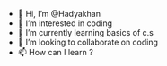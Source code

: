 - 👋 Hi, I’m @Hadyakhan
- 👀 I’m interested in coding
- 🌱 I’m currently learning basics of c.s
- 💞️ I’m looking to collaborate on coding
- 📫 How can I learn ?

<!---
Hadyakhan/Hadyakhan is a ✨ special ✨ repository because its `README.md` (this file) appears on your GitHub profile.
You can click the Preview link to take a look at your changes.
--->
